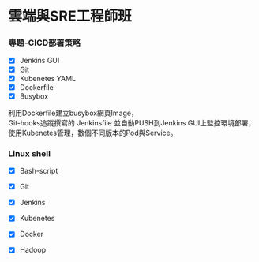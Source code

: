 # 雲端與SRE工程師班

### 專題-CICD部署策略
 - [x] Jenkins GUI
 - [x] Git
 - [x] Kubenetes YAML
 - [x] Dockerfile
 - [x] Busybox   
 
 利用Dockerfile建立busybox網頁Image，   
 Git-hooks追蹤撰寫的 Jenkinsfile 並自動PUSH到Jenkins GUI上監控環境部署，   
 使用Kubenetes管理，數個不同版本的Pod與Service。   
 
 
### Linux shell
 - [x] Bash-script
 
 
 - [x] Git
 - [x] Jenkins
 - [x] Kubenetes
 - [x] Docker
 - [x] Hadoop
